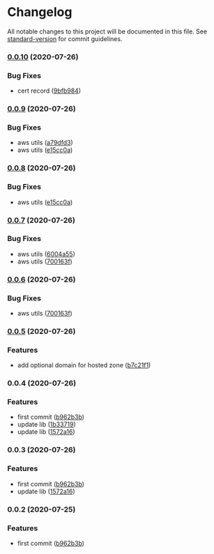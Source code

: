 # Changelog

All notable changes to this project will be documented in this file. See [standard-version](https://github.com/conventional-changelog/standard-version) for commit guidelines.

### [0.0.10](https://github.com/w4rlock/serverless-https-certificate/compare/release-0.0.9...release-0.0.10) (2020-07-26)


### Bug Fixes

* cert record ([9bfb984](https://github.com/w4rlock/serverless-https-certificate/commit/9bfb9840ec7092f329f649c23662d4e4b0472e4d))

### [0.0.9](https://github.com/w4rlock/serverless-https-certificate/compare/release-0.0.7...release-0.0.9) (2020-07-26)


### Bug Fixes

* aws utils ([a79dfd3](https://github.com/w4rlock/serverless-https-certificate/commit/a79dfd3b36f498f3d2a6d2632d661deccb7496bb))
* aws utils ([e15cc0a](https://github.com/w4rlock/serverless-https-certificate/commit/e15cc0aeafc3c7cd82fd623bcc9dc9dfafb76641))

### [0.0.8](https://github.com/w4rlock/serverless-https-certificate/compare/release-0.0.7...release-0.0.8) (2020-07-26)


### Bug Fixes

* aws utils ([e15cc0a](https://github.com/w4rlock/serverless-https-certificate/commit/e15cc0aeafc3c7cd82fd623bcc9dc9dfafb76641))

### [0.0.7](https://github.com/w4rlock/serverless-https-certificate/compare/release-0.0.5...release-0.0.7) (2020-07-26)


### Bug Fixes

* aws utils ([6004a55](https://github.com/w4rlock/serverless-https-certificate/commit/6004a5583d13dd572e5c0560d79b030fcd7d5822))
* aws utils ([700163f](https://github.com/w4rlock/serverless-https-certificate/commit/700163f808ba13b0a0fceda618a6e18c06b71399))

### [0.0.6](https://github.com/w4rlock/serverless-https-certificate/compare/release-0.0.5...release-0.0.6) (2020-07-26)


### Bug Fixes

* aws utils ([700163f](https://github.com/w4rlock/serverless-https-certificate/commit/700163f808ba13b0a0fceda618a6e18c06b71399))

### [0.0.5](https://github.com/w4rlock/serverless-https-certificate/compare/release-0.0.4...release-0.0.5) (2020-07-26)


### Features

* add optional domain for hosted zone ([b7c21f1](https://github.com/w4rlock/serverless-https-certificate/commit/b7c21f1e7dd133e0a00580a61b30a6b385e5de97))

### 0.0.4 (2020-07-26)


### Features

* first commit ([b962b3b](https://github.com/w4rlock/serverless-https-certificate/commit/b962b3bd45806a3b691d5e471775e16f405ff199))
* update lib ([1b33719](https://github.com/w4rlock/serverless-https-certificate/commit/1b337198995f222fc20c75ab3527ca411df24501))
* update lib ([1572a16](https://github.com/w4rlock/serverless-https-certificate/commit/1572a16057f57e0cff92b7188cfee60cc58879cf))

### 0.0.3 (2020-07-26)


### Features

* first commit ([b962b3b](https://github.com/w4rlock/serverless-https-certificate/commit/b962b3bd45806a3b691d5e471775e16f405ff199))
* update lib ([1572a16](https://github.com/w4rlock/serverless-https-certificate/commit/1572a16057f57e0cff92b7188cfee60cc58879cf))

### 0.0.2 (2020-07-25)


### Features

* first commit ([b962b3b](https://github.com/w4rlock/serverless-https-certificate/commit/b962b3bd45806a3b691d5e471775e16f405ff199))
